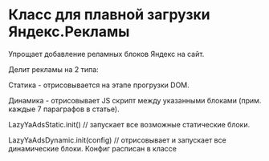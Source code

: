 # Класс для плавной загрузки Яндекс.Рекламы

Упрощает добавление реламных блоков Яндекс на сайт. 

Делит рекламы на 2 типа:

Статика - отрисовывается на этапе прогрузки DOM.

Динамика - отрисовывает JS скрипт между указанными блоками (прим. каждые 7 параграфов в статье).

LazyYaAdsStatic.init() // запускает все возможные статические блоки. 

LazyYaAdsDynamic.init(config) // отрисовывает и запускает все динамические блоки. Конфиг расписан в классе 